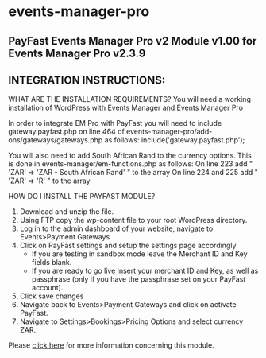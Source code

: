 # events-manager-pro

PayFast Events Manager Pro v2 Module v1.00 for Events Manager Pro v2.3.9
------------------------------------------------------------------------
INTEGRATION INSTRUCTIONS:
-------------------------

WHAT ARE THE INSTALLATION REQUIREMENTS?
You will need a working installation of WordPress with Events Manager and Events Manager Pro

In order to integrate EM Pro with PayFast you will need to include gateway.payfast.php on line 464 of
events-manager-pro/add-ons/gateways/gateways.php as follows:
include('gateway.payfast.php');

You will also need to add South African Rand to the currency options. This is done in 
events-manager/em-functions.php as follows: 
On line 223 add " 'ZAR' => 'ZAR - South African Rand' " to the array
On line 224 and 225 add " 'ZAR' => 'R' " to the array

HOW DO I INSTALL THE PAYFAST MODULE?
1. Download and unzip the file.
2. Using FTP copy the wp-content file to your root WordPress directory.
3. Log in to the admin dashboard of your website, navigate to Events>Payment Gateways
4. Click on PayFast settings and setup the settings page accordingly 
   - If you are testing in sandbox mode leave the Merchant ID and Key fields blank.
   - If you are ready to go live insert your merchant ID and Key, as well as 
   passphrase (only if you have the passphrase set on your PayFast account).
5. Click save changes
6. Navigate back to Events>Payment Gateways and click on activate PayFast.
7. Navigate to Settings>Bookings>Pricing Options and select currency ZAR.

Please [click here](https://payfast.io/integration/shopping-carts/events-manager-pro/) for more information concerning this module.
